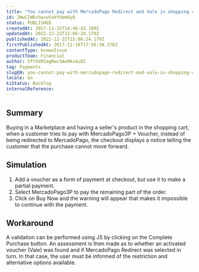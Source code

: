 ```yaml
---
title: "You cannot pay with MercadoPago Redirect and Vale in shopping cart having Seller's product "
id: 2WwCIW6chacwYakYUemOyQ
status: PUBLISHED
createdAt: 2017-11-15T14:46:42.109Z
updatedAt: 2022-12-22T15:06:24.179Z
publishedAt: 2022-12-22T15:06:24.179Z
firstPublishedAt: 2017-11-16T17:56:38.376Z
contentType: knownIssue
productTeam: Financial
author: 5fYXkMJagMwcSAeMAsAuOI
tag: Payments
slugEN: you-cannot-pay-with-mercadopago-redirect-and-vale-in-shopping-cart
locale: en
kiStatus: Backlog
internalReference: 
---
```


## Summary

Buying in a Marketplace and having a seller's product in the shopping cart, when a customer tries to pay with MercadoPago3P + Voucher, instead of being redirected to MercadoPago, the checkout displays a notice telling the customer that the purchase cannot move forward.

## Simulation

1. Add a voucher as a form of payment at checkout, but use it to make a partial payment.
2. Select MercadoPago3P to pay the remaining part of the order.
3. Click on Buy Now and the warning will appear that makes it impossible to continue with the payment.

## Workaround

A validation can be performed using JS by clicking on the Complete Purchase button. An assessment is then made as to whether an activated voucher (Vale) was found and if MercadoPago Redirect was selected in turn. In that case, the user must be informed of the restriction and alternative options available.

